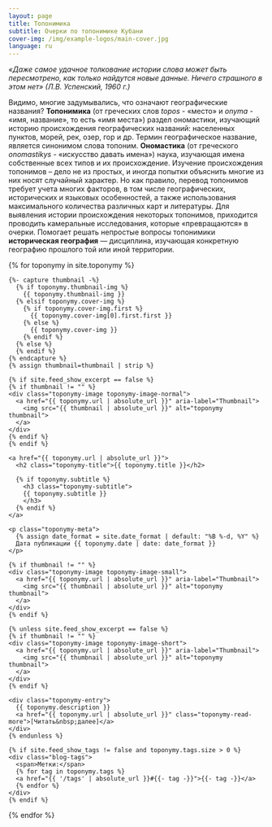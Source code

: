 ```yaml
---
layout: page
title: Топонимика
subtitle: Очерки по топонимике Кубани
cover-img: /img/example-logos/main-cover.jpg
language: ru
---
```

_«Даже самое удачное толкование истории слова может быть пересмотрено, как только найдутся новые данные. Ничего страшного в этом нет» (Л.В. Успенский, 1960 г.)_

Видимо, многие задумывались, что означают географические названия?  **Топонимика** (от греческих слов _topos_ - «место» и _onyma_ - «имя, название», то есть «имя места») раздел ономастики, изучающий историю происхождения географических названий: населенных пунктов, морей, рек, озер, гор и др. Термин географическое название, является синонимом слова топоним. **Ономастика** (от греческого _onomastikys_ - «искусство давать имена») наука, изучающая имена собственные всех типов и их происхождение.
Изучение происхождения топонимов – дело не из простых, и иногда попытки объяснить многие из них носят случайный характер. Но как правило, перевод топонимов требует учета многих факторов, в том числе географических, исторических и языковых особенностей, а также использования максимального количества различных карт и литературы. Для выявления истории происхождения некоторых топонимов, приходится проводить камеральные исследования, которые «превращаются» в очерки. Помогает решать непростые вопросы топонимики **историческая география** — дисциплина, изучающая конкретную географию прошлого той или иной территории.

<div class="toponymy-list">
  {% for toponymy in site.toponymy %}
  <article class="toponymy-preview">

    {%- capture thumbnail -%}
      {% if toponymy.thumbnail-img %}
        {{ toponymy.thumbnail-img }}
      {% elsif toponymy.cover-img %}
        {% if toponymy.cover-img.first %}
          {{ toponymy.cover-img[0].first.first }}
        {% else %}
          {{ toponymy.cover-img }}
        {% endif %}
      {% else %}
      {% endif %}
    {% endcapture %}
    {% assign thumbnail=thumbnail | strip %}

    {% if site.feed_show_excerpt == false %}
    {% if thumbnail != "" %}
    <div class="toponymy-image toponymy-image-normal">
      <a href="{{ toponymy.url | absolute_url }}" aria-label="Thumbnail">
        <img src="{{ thumbnail | absolute_url }}" alt="toponymy thumbnail">
      </a>
    </div>
    {% endif %}
    {% endif %}

    <a href="{{ toponymy.url | absolute_url }}">
      <h2 class="toponymy-title">{{ toponymy.title }}</h2>

      {% if toponymy.subtitle %}
        <h3 class="toponymy-subtitle">
        {{ toponymy.subtitle }}
        </h3>
      {% endif %}
    </a>

    <p class="toponymy-meta">
      {% assign date_format = site.date_format | default: "%B %-d, %Y" %}
      Дата публикации {{ toponymy.date | date: date_format }}
    </p>

    {% if thumbnail != "" %}
    <div class="toponymy-image toponymy-image-small">
      <a href="{{ toponymy.url | absolute_url }}" aria-label="Thumbnail">
        <img src="{{ thumbnail | absolute_url }}" alt="toponymy thumbnail">
      </a>
    </div>
    {% endif %}

    {% unless site.feed_show_excerpt == false %}
    {% if thumbnail != "" %}
    <div class="toponymy-image toponymy-image-short">
      <a href="{{ toponymy.url | absolute_url }}" aria-label="Thumbnail">
        <img src="{{ thumbnail | absolute_url }}" alt="toponymy thumbnail">
      </a>
    </div>
    {% endif %}

    <div class="toponymy-entry">
      {{ toponymy.description }}
      <a href="{{ toponymy.url | absolute_url }}" class="toponymy-read-more">[Читать&nbsp;далее]</a>
    </div>
    {% endunless %}

    {% if site.feed_show_tags != false and toponymy.tags.size > 0 %}
    <div class="blog-tags">
      <span>Метки:</span>
      {% for tag in toponymy.tags %}
      <a href="{{ '/tags' | absolute_url }}#{{- tag -}}">{{- tag -}}</a>
      {% endfor %}
    </div>
    {% endif %}

   </article>
  {% endfor %}
</div>
